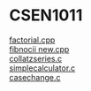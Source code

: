 # CSEN1011


[factorial.cpp](https://github.com/anjalianni/CSEN1011/blob/13bace14e91b9d9ae2509e0c336aa59fcf83d2fa/factorial.cpp)<br/>
[fibnocii new.cpp](https://github.com/anjalianni/CSEN1011/blob/13bace14e91b9d9ae2509e0c336aa59fcf83d2fa/fibnocci%20new.cpp)<br/>
[collatzseries.c](https://github.com/anjalianni/CSEN1011/blob/9f7bd72c73e3b996caf639423a6747d30234b1b8/collatzseries.c)<br/>
[simplecalculator.c](https://github.com/anjalianni/CSEN1011/blob/9f7bd72c73e3b996caf639423a6747d30234b1b8/simplecalculator.c)<br/>
[casechange.c](https://github.com/anjalianni/CSEN1011/blob/9f7bd72c73e3b996caf639423a6747d30234b1b8/casechange.c)<br/>
